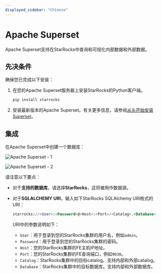 ```yaml
---
displayed_sidebar: "Chinese"
---
```


# Apache Superset

Apache Superset支持在StarRocks中查询和可视化内部数据和外部数据。

## 先决条件

确保您已完成以下安装：

1. 在您的Apache Superset服务器上安装StarRocks的Python客户端。

   ```SQL
   pip install starrocks
   ```

2. 安装最新版本的Apache Superset。有关更多信息，请参阅[从头开始安装Superset](https://superset.apache.org/docs/installation/installing-superset-from-scratch/)。

## 集成

在Apache Superset中创建一个数据库：

![Apache Superset - 1](../../assets/BI_superset_1.png)

![Apache Superset - 2](../../assets/BI_superset_2.png)

 请注意以下要点：

- 对于**支持的数据库**，请选择**StarRocks**，这将被用作数据源。
- 对于**SQLALCHEMY** **URI**，输入如下StarRocks SQLAlchemy URI格式的URI：

  ```SQL
  starrocks://<User>:<Password>@<Host>:<Port>/<Catalog>.<Database>
  ```

  URI中的参数说明如下：

  - `User`：用于登录到您的StarRocks集群的用户名，例如`admin`。
  - `Password`：用于登录到您的StarRocks集群的密码。
  - `Host`：您的StarRocks集群的FE主机IP地址。
  - `Port`：您的StarRocks集群的FE查询端口，例如`9030`。
  - `Catalog`：StarRocks集群中的目标catalog。支持内部和外部catalog。
  - `Database`：StarRocks集群中的目标数据库。支持内部和外部数据库。